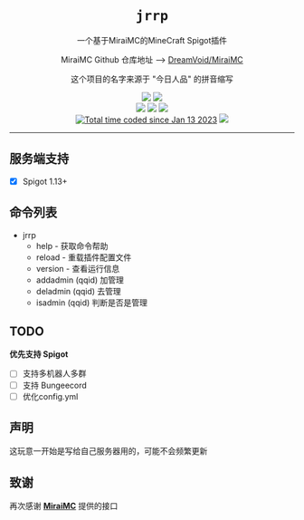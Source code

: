 

<div align="center">


# `jrrp`
<p>一个基于MiraiMC的MineCraft Spigot插件</p>
<p>MiraiMC Github 仓库地址 --> <a href="https://github.com/DreamVoid/MiraiMC">DreamVoid/MiraiMC</a></p>
<p>这个项目的名字来源于 "今日人品" 的拼音缩写</p>
<p>
  <img src="https://forthebadge.com/images/badges/made-with-java.svg" href="#">
  <img src="https://forthebadge.com/images/badges/built-with-love.svg" href="#">
  <br>
  <img src="https://img.shields.io/badge/SPIGOT-1.13-orange?style=for-the-badge&logo=" href="#">
  <img src="https://img.shields.io/badge/JDK-11-yellow?style=for-the-badge&logo=appveyor&logo=" href="#">
  <img src="https://img.shields.io/github/license/LiChris93/jrrp-bukkit?style=for-the-badge&logo=appveyor&logo=" href="#">
  <br>
  <a href="https://wakatime.com/@09cb58b5-ccc0-41b8-a821-92fbfde0608f"><img src="https://wakatime.com/badge/user/09cb58b5-ccc0-41b8-a821-92fbfde0608f.svg" alt="Total time coded since Jan 13 2023" /></a>
  <img src="https://camo.githubusercontent.com/66b25ab542ae255f3782bba56595679faa52c6214ecbec8d38e3403d2e5a3d6b/68747470733a2f2f666f7274686562616467652e636f6d2f696d616765732f6261646765732f776f726b732d6f6e2d6d792d6d616368696e652e737667" />
</p>



</div>

---

<div align="left">

## 服务端支持
- [x] Spigot 1.13+


## 命令列表
- jrrp
    - help  - 获取命令帮助
    - reload  - 重载插件配置文件
    - version  - 查看运行信息
    - addadmin (qqid)  加管理
    - deladmin (qqid)  去管理
    - isadmin  (qqid)  判断是否是管理

## TODO
**优先支持 Spigot**
- [ ] 支持多机器人多群
- [ ] 支持 Bungeecord
- [ ] 优化config.yml

## 声明
这玩意一开始是写给自己服务器用的，可能不会频繁更新

## 致谢
再次感谢 **<a href="https://github.com/DreamVoid/MiraiMC">MiraiMC</a>** 提供的接口

</div>

